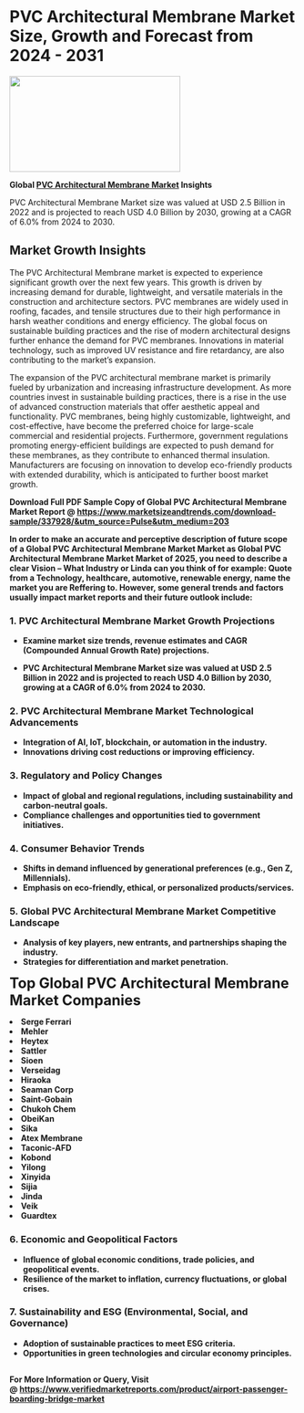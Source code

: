 <H1>PVC Architectural Membrane Market Size, Growth and Forecast from 2024 - 2031</H1><img class="aligncenter size-medium wp-image-584254" src="https://thirdeyenews.in/wp-content/uploads/2024/09/Global-Market-Research-300x168.jpeg" alt="" width="300" height="168" /><p><strong>Global&nbsp;<a href="https://www.marketsizeandtrends.com/download-sample/337928/&amp;utm_source=Pulse&amp;utm_medium=203">PVC Architectural Membrane Market</a> Insights</strong></p><p>PVC Architectural Membrane Market size was valued at USD 2.5 Billion in 2022 and is projected to reach USD 4.0 Billion by 2030, growing at a CAGR of 6.0% from 2024 to 2030.</p><p><h2>Market Growth Insights</h2> <p>The PVC Architectural Membrane market is expected to experience significant growth over the next few years. This growth is driven by increasing demand for durable, lightweight, and versatile materials in the construction and architecture sectors. PVC membranes are widely used in roofing, facades, and tensile structures due to their high performance in harsh weather conditions and energy efficiency. The global focus on sustainable building practices and the rise of modern architectural designs further enhance the demand for PVC membranes. Innovations in material technology, such as improved UV resistance and fire retardancy, are also contributing to the market’s expansion.</p> <p><strong></strong></p> <p>The expansion of the PVC architectural membrane market is primarily fueled by urbanization and increasing infrastructure development. As more countries invest in sustainable building practices, there is a rise in the use of advanced construction materials that offer aesthetic appeal and functionality. PVC membranes, being highly customizable, lightweight, and cost-effective, have become the preferred choice for large-scale commercial and residential projects. Furthermore, government regulations promoting energy-efficient buildings are expected to push demand for these membranes, as they contribute to enhanced thermal insulation. Manufacturers are focusing on innovation to develop eco-friendly products with extended durability, which is anticipated to further boost market growth.</p> <p><strong></p><p><span class=""><strong>Download Full PDF Sample Copy of Global PVC Architectural Membrane Market Report</strong> @ <a href="https://www.marketsizeandtrends.com/download-sample/337928/&amp;utm_source=Pulse&amp;utm_medium=203" target="_blank">https://www.marketsizeandtrends.com/download-sample/337928/&amp;utm_source=Pulse&amp;utm_medium=203</a></span></p><p>In order to make an accurate and perceptive description of future scope of a Global&nbsp;PVC Architectural Membrane Market Market as Global&nbsp;PVC Architectural Membrane Market Market of 2025, you need to describe a clear Vision &ndash; What Industry or Linda can you think of for example: Quote from a Technology, healthcare, automotive, renewable energy, name the market you are Reffering to. However, some general trends and factors usually impact market reports and their future outlook include:</p><h3>1.&nbsp;<strong>PVC Architectural Membrane Market Growth Projections</strong></h3><ul><li>Examine market size trends, revenue estimates and CAGR (Compounded Annual Growth Rate) projections.</li><li><p>PVC Architectural Membrane Market size was valued at USD 2.5 Billion in 2022 and is projected to reach USD 4.0 Billion by 2030, growing at a CAGR of 6.0% from 2024 to 2030.</p></li></ul><h3>2.&nbsp;<strong>PVC Architectural Membrane Market Technological Advancements</strong></h3><ul><li>Integration of AI, IoT, blockchain, or automation in the industry.</li><li>Innovations driving cost reductions or improving efficiency.</li></ul><h3>3.&nbsp;<strong>Regulatory and Policy Changes</strong></h3><ul><li>Impact of global and regional regulations, including sustainability and carbon-neutral goals.</li><li>Compliance challenges and opportunities tied to government initiatives.</li></ul><h3>4.&nbsp;<strong>Consumer Behavior Trends</strong></h3><ul><li>Shifts in demand influenced by generational preferences (e.g., Gen Z, Millennials).</li><li>Emphasis on eco-friendly, ethical, or personalized products/services.</li></ul><h3>5.&nbsp;<strong>Global PVC Architectural Membrane Market Competitive Landscape</strong></h3><ul><li>Analysis of key players, new entrants, and partnerships shaping the industry.</li><li>Strategies for differentiation and market penetration.</li></ul><p data-pm-slice="1 1 []"><span style="color: inherit; font-family: inherit; font-size: 25px;">Top Global PVC Architectural Membrane Market Companies</span></p><div class="" data-test-id=""><p><li>Serge Ferrari</li><li> Mehler</li><li> Heytex</li><li> Sattler</li><li> Sioen</li><li> Verseidag</li><li> Hiraoka</li><li> Seaman Corp</li><li> Saint-Gobain</li><li> Chukoh Chem</li><li> ObeiKan</li><li> Sika</li><li> Atex Membrane</li><li> Taconic-AFD</li><li> Kobond</li><li> Yilong</li><li> Xinyida</li><li> Sijia</li><li> Jinda</li><li> Veik</li><li> Guardtex</li></p></div><h3>6.&nbsp;<strong>Economic and Geopolitical Factors</strong></h3><ul><li>Influence of global economic conditions, trade policies, and geopolitical events.</li><li>Resilience of the market to inflation, currency fluctuations, or global crises.</li></ul><h3>7.&nbsp;<strong>Sustainability and ESG (Environmental, Social, and Governance)</strong></h3><ul><li>Adoption of sustainable practices to meet ESG criteria.</li><li>Opportunities in green technologies and circular economy principles.</li></ul><h2><strong style="font-size: 14px;">For More Information or Query, Visit @&nbsp;</strong><a style="background-color: #ffffff; font-size: 14px;" href="https://www.marketsizeandtrends.com/report/pvc-architectural-membrane-market/" target="_blank">https://www.verifiedmarketreports.com/product/airport-passenger-boarding-bridge-market</a></h2>
